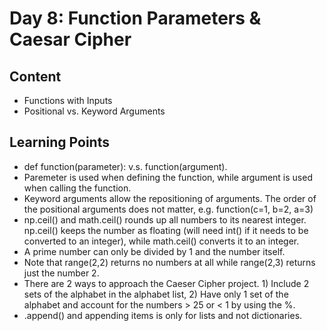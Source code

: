 # Day 8: Function Parameters & Caesar Cipher
## Content
* Functions with Inputs
* Positional vs. Keyword Arguments

## Learning Points
* def function(parameter): v.s. function(argument).
* Paremeter is used when defining the function, while argument is used when calling the function. 
* Keyword arguments allow the repositioning of arguments. The order of the positional arguments does not matter, e.g. function(c=1, b=2, a=3) 
* np.ceil() and math.ceil() rounds up all numbers to its nearest integer. np.ceil() keeps the number as floating (will need int() if it needs to be converted to an integer), while math.ceil() converts it to an integer. 
* A prime number can only be divided by 1 and the number itself. 
* Note that range(2,2) returns no numbers at all while range(2,3) returns just the number 2.
* There are 2 ways to approach the Caeser Cipher project. 1) Include 2 sets of the alphabet in the alphabet list, 2) Have only 1 set of the alphabet and account for the numbers > 25 or < 1 by using the %.
* .append() and appending items is only for lists and not dictionaries.
